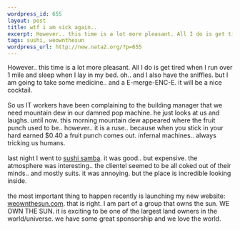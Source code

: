 ```yaml
--- 
wordpress_id: 655
layout: post
title: wtf i am sick again..
excerpt: However.. this time is a lot more pleasant. All I do is get tired when I run over 1 mile and sleep when I lay in my bed. oh.. and I also have the sniffles. but I am going to take some medicine.. and a E-merge-ENC-E. it will be a nice cocktail.So us IT workers have been complaining to the building manager that we need mountain dew in our damned pop machine. he just looks at us and laughs...
tags: sushi, weownthesun
wordpress_url: http://new.nata2.org/?p=655
---
```

However.. this time is a lot more pleasant. All I do is get tired when I run over 1 mile and sleep when I lay in my bed. oh.. and I also have the sniffles. but I am going to take some medicine.. and a E-merge-ENC-E. it will be a nice cocktail.<br>
<br>
So us IT workers have been complaining to the building manager that we need mountain dew in our damned pop machine. he just looks at us and laughs. until now. this morning mountain dew appeared where the fruit punch used to be.. however.. it is a ruse.. because when you stick in your hard earned $0.40 a fruit punch comes out. infernal machines.. always tricking us humans.<br>
<br>
last night I went to <a href="http://www.sushisamba.com">sushi samba</a>. it was good.. but expensive. the atmosphere was interesting.. the clientel seemed to be all coked out of their minds.. and mostly suits. it was annoying. but the place is incredible looking inside.<br>
<br>
the most important thing to happen recently is launching my new website: <a href="http://www.weownthesun.com">weownthesun.com</a>. that is right. I am part of a group that owns the sun. WE OWN THE SUN. it is exciting to be one of the largest land owners in the world/universe. we have some great sponsorship and we love the world.

